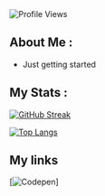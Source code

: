 <!-- For profile views I used an opensource project https://github.com/antonkomarev/github-profile-views-counter -->
<img src = "https://komarev.com/ghpvc/?username=Jayxdeep&color=orange&style=flat-square" alt ="Profile Views">

## About Me :

- Just getting started
## My Stats :

[![GitHub Streak](http://github-readme-streak-stats.herokuapp.com?user=Jayxdeep&theme=gruvbox&date_format=M%20j%5B%2C%20Y%5D)](https://git.io/streak-stats)

[![Top Langs](https://github-readme-stats.vercel.app/api/top-langs/?username=Jayxdeep&layout=compact&theme=gruvbox)](https://github.com/anuraghazra/github-readme-stats)

## My links
[![Codepen](https://codepen.io/your-work)]
